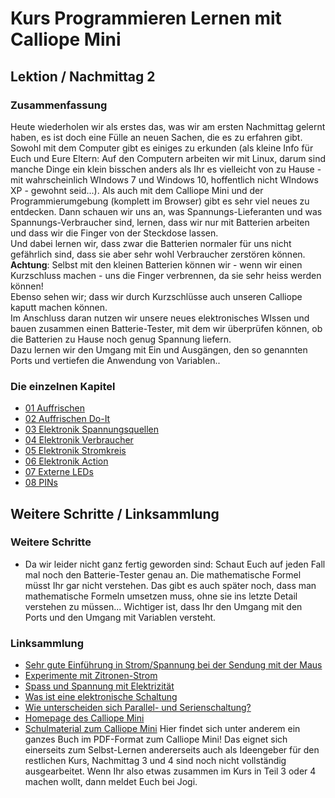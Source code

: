 # Kurs Programmieren Lernen mit Calliope Mini
   
   
   
## Lektion / Nachmittag  2

### Zusammenfassung 

Heute wiederholen wir als erstes das, was wir am ersten Nachmittag gelernt haben, es ist doch eine Fülle an neuen Sachen, die es zu erfahren gibt.   
Sowohl mit dem Computer gibt es einiges zu erkunden (als kleine Info für Euch und Eure Eltern: Auf den Computern arbeiten wir mit Linux, darum sind manche Dinge ein klein bisschen anders als Ihr es vielleicht von zu Hause - mit wahrscheinlich WIndows 7 und Windows 10, hoffentlich nicht WIndows XP - gewohnt seid...). 
Als auch mit dem Calliope Mini und der Programmierumgebung (komplett im Browser) gibt es sehr viel neues zu entdecken.
Dann schauen wir uns an, was Spannungs-Lieferanten und was Spannungs-Verbraucher sind, lernen, dass wir nur mit Batterien arbeiten und dass wir die Finger von der Steckdose lassen.  
Und dabei lernen wir, dass zwar die Batterien normaler für uns nicht gefährlich sind, dass sie aber sehr wohl Verbraucher zerstören können.  
 __Achtung__: Selbst mit den kleinen Batterien können wir - wenn wir einen Kurzschluss machen - uns die Finger verbrennen, da sie sehr heiss werden können!  
Ebenso sehen wir; dass wir durch Kurzschlüsse auch unseren Calliope kaputt machen können.  
Im Anschluss daran nutzen wir unsere neues elektronisches WIssen und bauen zusammen einen Batterie-Tester, mit dem wir überprüfen können, ob die Batterien zu Hause noch genug Spannung liefern.  
Dazu lernen wir den Umgang mit Ein und Ausgängen, den so genannten Ports und vertiefen die Anwendung von Variablen..   

### Die einzelnen Kapitel

* [01 Auffrischen](02_01_Auffrischen/index.html)
* [02 Auffrischen Do-It](02_02_Auffrischen_DoIt/index.html)
* [03 Elektronik Spannungsquellen](02_03_Elektronik_Spannungsquelle/index.html)
* [04 Elektronik Verbraucher](02_04_Elektronik_Verbraucher/index.html)
* [05 Elektronik Stromkreis](02_05_Elektronik_Stromkreis/index.html)
* [06 Elektronik Action](02_06_Elektronik_Action/index.html)
* [07 Externe LEDs](02_07_ExterneLED/index.html)
* [08 PINs](02_08_PINs/index.html)



## Weitere Schritte / Linksammlung 

### Weitere Schritte

* Da wir leider nicht ganz fertig geworden sind: Schaut Euch auf jeden Fall mal noch den Batterie-Tester genau an. Die mathematische Formel müsst Ihr gar nicht verstehen. Das gibt es auch später noch, dass man mathematische Formeln umsetzen muss, ohne sie ins letzte Detail verstehen zu müssen...
Wichtiger ist, dass Ihr den Umgang mit den Ports und den Umgang mit Variablen versteht.


### Linksammlung 

* [Sehr gute Einführung in Strom/Spannung bei der Sendung mit der Maus](https://www.youtube.com/watch?v=Je22SgH8TCk)
* [Experimente mit Zitronen-Strom](https://www.simplyscience.ch/teens-experimente-feuer-strom/articles/strom-aus-der-zitrone.html?_locale=de) 
* [Spass und Spannung mit Elektrizität](https://www.simplyscience.ch/kids-experimente-feuer-strom/articles/spass-und-spannung-mit-elektrizitaet-24475.html)
* [Was ist eine elektronische Schaltung](https://www.simplyscience.ch/teens-wissen/articles/was-ist-eine-elektronische-schaltung.html)
* [Wie unterscheiden sich Parallel- und Serienschaltung?](https://www.simplyscience.ch/teens-wissen/articles/wie-unterscheiden-sich-parallel-und-serienschaltung.html)
* [Homepage des Calliope Mini](https://calliope.cc/)
* [Schulmaterial zum Calliope Mini](https://calliope.cc/schulen/schulmaterial) Hier findet sich unter anderem ein ganzes Buch im PDF-Format zum Calliope Mini! Das eignet sich einerseits zum Selbst-Lernen andererseits auch als Ideengeber für den restlichen Kurs, Nachmittag 3 und 4 sind noch nicht vollständig ausgearbeitet. Wenn Ihr also etwas zusammen im Kurs in Teil 3 oder 4 machen wollt, dann meldet Euch bei Jogi.
 
